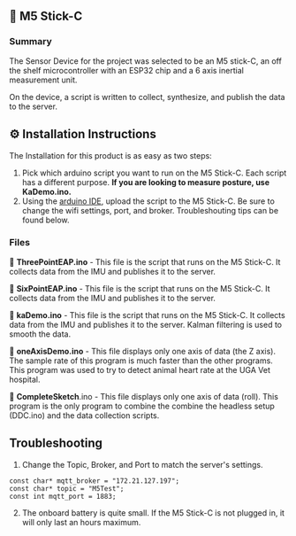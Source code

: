 ## 📁 M5 Stick-C 
### Summary
The Sensor Device for the project was selected to be an M5 stick-C, an off the shelf microcontroller with an ESP32 chip and a 6 axis inertial measurement unit.   

On the device, a script is written to collect, synthesize, and publish the data to the server.

## ⚙️ Installation Instructions
The Installation for this product is as easy as two steps:
1. Pick which arduino script you want to run on the M5 Stick-C. Each script has a different purpose. **If you are looking to measure posture, use KaDemo.ino.**
2. Using the [arduino IDE](https://www.arduino.cc/en/software), upload the script to the M5 Stick-C. Be sure to change the wifi settings, port, and broker. Troubleshouting tips can be found below.

### **Files**
📄 **ThreePointEAP.ino** - This file is the script that runs on the M5 Stick-C. It collects data from the IMU and publishes it to the server.  

📄 **SixPointEAP.ino** - This file is the script that runs on the M5 Stick-C. It collects data from the IMU and publishes it to the server.

📄 **kaDemo.ino** - This file is the script that runs on the M5 Stick-C. It collects data from the IMU and publishes it to the server. Kalman filtering is used to smooth the data.

📄 **oneAxisDemo.ino** - This file displays only one axis of data (the Z axis). The sample rate of this program is much faster than the other programs. This program was used to try to detect animal heart rate at the UGA Vet hospital.

📄 **CompleteSketch**.ino - This file displays only one axis of data (roll). This program is the only program to combine the combine the headless setup (DDC.ino) and the data collection scripts.

## Troubleshooting 
1. Change the Topic, Broker, and Port to match the server's settings.
```
const char* mqtt_broker = "172.21.127.197";
const char* topic = "M5Test";
const int mqtt_port = 1883;
```
2. The onboard battery is quite small. If the M5 Stick-C is not plugged in, it will only last an hours maximum.